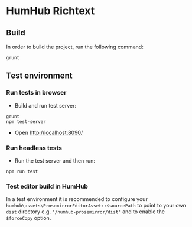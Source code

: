 # HumHub Richtext

## Build

In order to build the project, run the following command:

```
grunt
```

## Test environment

### Run tests in browser

- Build and run test server:

```
grunt
npm test-server
```

- Open [http://localhost:8090/](http://localhost:8090/)

### Run headless tests

- Run the test server and then run:

```
npm run test
```



### Test editor build in HumHub

In a test environment it is recommended to configure your `humhub\assets\ProsemirrorEditorAsset::$sourcePath` to point
to your own `dist` directory e.g. `'/humhub-prosemirror/dist'` and to enable the `$forceCopy` option.
